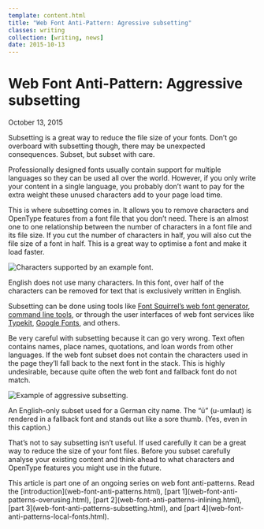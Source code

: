 ```yaml
---
template: content.html
title: "Web Font Anti-Pattern: Agressive subsetting"
classes: writing
collection: [writing, news]
date: 2015-10-13
---
```


# Web Font Anti-Pattern: Aggressive subsetting
<p class="subtitle">October 13, 2015</p>

<p class=intro>Subsetting is a great way to reduce the file size of your fonts. Don’t go overboard with subsetting though, there may be unexpected consequences. Subset, but subset with care.</p>

Professionally designed fonts usually contain support for multiple languages so they can be used all over the world. However, if you only write your content in a single language, you probably don’t want to pay for the extra weight these unused characters add to your page load time.

This is where subsetting comes in. It allows you to remove characters and OpenType features from a font file that you don’t need. There is an almost one to one relationship between the number of characters in a font file and its file size. If you cut the number of characters in half, you will also cut the file size of a font in half. This is a great way to optimise a font and make it load faster.

![Characters supported by an example font.](/assets/images/web-font-subsetting.png)
<p class=caption>English does not use many characters. In this font, over half of the characters can be removed for text that is exclusively written in English.</p>

Subsetting can be done using tools like [Font Squirrel’s web font generator](http://www.fontsquirrel.com/tools/webfont-generator), [command line tools](https://github.com/bramstein/homebrew-webfonttools), or through the user interfaces of web font services like [Typekit](https://typekit.com/), [Google Fonts](http://google.com/fonts/), and others.

Be very careful with subsetting because it can go very wrong. Text often contains names, place names, quotations, and loan words from other languages. If the web font subset does not contain the characters used in the page they’ll fall back to the next font in the stack. This is highly undesirable, because quite often the web font and fallback font do not match.

![Example of aggressive subsetting.](/assets/images/subsetting-gone-wrong.png)
<p class=caption>An English-only subset used for a German city name. The “ü” (u-umlaut) is rendered in a fallback font and stands out like a sore thumb. (Yes, even in this caption.)</p>

That’s not to say subsetting isn’t useful. If used carefully it can be a great way to reduce the size of your font files. Before you subset carefully analyse your existing content and think ahead to what characters and OpenType features you might use in the future.

<p class=info>This article is part one of an ongoing series on web font anti-patterns. Read the [introduction](web-font-anti-patterns.html),  [part 1](web-font-anti-patterns-overusing.html), [part 2](web-font-anti-patterns-inlining.html),  [part 3](web-font-anti-patterns-subsetting.html), and [part 4](web-font-anti-patterns-local-fonts.html).</p>